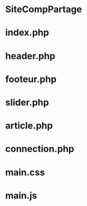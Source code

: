 # SiteCompPartage

# index.php
# header.php
# footeur.php
# slider.php
# article.php
# connection.php
# main.css
# main.js
